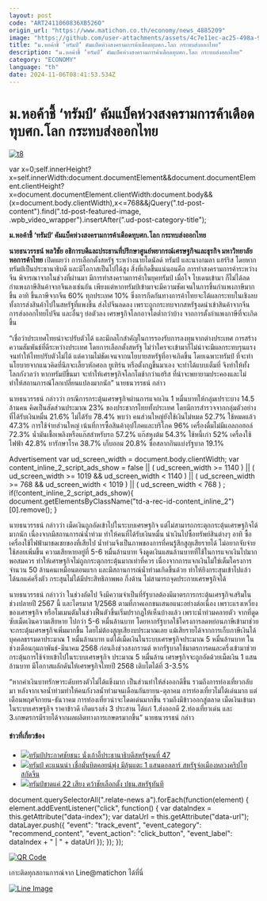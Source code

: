 ```yaml
---
layout: post
code: "ART2411060836XB526O"
origin_url: "https://www.matichon.co.th/economy/news_4885209"
image: "https://github.com/user-attachments/assets/4c7e11ec-ac25-498a-9f2d-da0ccff6d1df"
title: "ม.หอค้าชี้ ‘ทรัมป์’ คัมแบ็คห่วงสงครามการค้าเดือดทุบศก.โลก กระทบส่งออกไทย"
description: "ม.หอค้าชี้ ‘ทรัมป์’ คัมแบ็คห่วงสงครามการค้าเดือดทุบศก.โลก กระทบส่งออกไทย"
category: "ECONOMY"
language: "th"
date: 2024-11-06T08:41:53.534Z
---
```


# ม.หอค้าชี้ ‘ทรัมป์’ คัมแบ็คห่วงสงครามการค้าเดือดทุบศก.โลก กระทบส่งออกไทย

[![](https://www.matichon.co.th/wp-content/uploads/2024/11/t8.jpg "t8")](https://www.matichon.co.th/wp-content/uploads/2024/11/t8.jpg)

var x=0;self.innerHeight?x=self.innerWidth:document.documentElement&&document.documentElement.clientHeight?x=document.documentElement.clientWidth:document.body&&(x=document.body.clientWidth),x<=768&&jQuery(".td-post-content").find(".td-post-featured-image, .wpb\_video\_wrapper").insertAfter(".ud-post-category-title");

**ม.หอค้าชี้ ‘ทรัมป์’ คัมแบ็คห่วงสงครามการค้าเดือดทุบศก.โลก กระทบส่งออกไทย**

**นายธนวรรธน์ พลวิชัย อธิการบดีและประธานที่ปรึกษาศูนย์พยากรณ์เศรษฐกิจและธุรกิจ มหาวิทยาลัยหอการค้าไทย** เปิดเผยว่า การเลือกตั้งสหรัฐ ระหว่างนายโดนัลด์ ทรัมป์ และนางกมลา แฮร์ริส โดยหากทรัมป์เป็นประธานาธิบดี และมีโอกาสเป็นไปได้สูง สิ่งที่เกิดขึ้นแน่นอนคือ การทำสงครามการค้าระหว่างจีน พิจารณาจากในช่วงที่ผ่านมา มีการทำสงครามการค้าในยุคทรัมป์ เมื่อโจ ไบเดนเข้ามา ก็ไม่ได้ลดกำแพงภาษีสินค้าจากจีนลงเช่นกัน เพียงแต่หากทรัมป์เข้ามาจะมีความชัดเจนในการขึ้นกำแพงภาษีมากขึ้น อาทิ ขึ้นภาษีจากจีน 60% ทุกประเทศ 10% ซึ่งการกีดกันทางการค้าไทยจะได้ผลกระทบในเชิงลบ ทั้งการส่งสินค้าไปในสหรัฐที่แพงขึ้น ส่งไปจีนลดลง เพราะถูกกระทบจากสหรัฐงดนำเข้าสินค้าจากจีน การส่งออกไทยไปจีน และอื่นๆ ย่อตัวลง เศรษฐกิจโลกอาจโตต่ำกว่าบ้าง จากการตั้งกำแพงภาษีที่จะเกิดขึ้น

“เชื่อว่าประเทศไทยน่าจะปรับตัวได้ และมีกลไกสำคัญในการรองรับการลงทุนจากต่างประเทศ การสร้างความสัมพันธ์ที่ดีระหว่างประเทศ โดยการเลือกตั้งสหรัฐ ไม่ว่าใครจะเข้ามาก็ไม่น่าจะมีผลกระทบรุนแรงจนทำให้ไทยปรับตัวไม่ได้ แต่ความไม่ชัดเจนจากนโยบายสหรัฐที่อาจเกิดขึ้น โดยเฉพาะทรัมป์ ที่จะทำนโยบายจากแนวคิดที่นึกจะเลี้ยวหักศอก ยูเทิร์น หรือตั้งกฎขึ้นมาเอง จะทำได้แบบเต็มที่ จึงทำให้ทั้งโลกกังวลว่า หากทรัมป์ขึ้นมา จะทำให้เศรษฐกิจโลกโตช้ากว่าแฮริส ที่น่าจะพยายามประคองและไม่ทำให้สถานการณ์โลกเปลี่ยนแปลงมากนัก” นายธนวรรธน์ กล่าว

นายธนวรรธน์ กล่าวว่า กรณีการกระตุ้นเศรษฐกิจผ่านการแจกเงิน 1 หมื่นบาทให้กลุ่มเปราะบาง 14.5 ล้านคน คิดเป็นสัดส่วนประมาณ 23% ของประชากรไทยทั้งประเทศ โดยมีการสำรวจจากกลุ่มตัวอย่างที่ได้รับเงินหมื่น 21.6% ไม่ได้รับ 78.4% พบว่า คนส่วนใหญ่ยังใช้เงินไม่หมด 52.7% ใช้หมดแล้ว 47.3% การใช้จ่ายส่วนใหญ่ เน้นที่การซื้อสินค้าอุปโภคและบริโภค 96% เครื่องดื่มไม่มีแอลกอฮอล์ 72.3% น้ำมันเชื้อเพลิงหรือแก๊สสำหรับรถ 57.2% แก๊สหุงต้ม 54.3% ใช้หนี้เก่า 52% เครื่องใช้ไฟฟ้า 42.8% ยารักษาโรค 38.7% เก็บออม 20.8% ซื้อสลากกินแบ่งรัฐบาล 19.1%

Advertisement var ud\_screen\_width = document.body.clientWidth; var content\_inline\_2\_script\_ads\_show = false || ( ud\_screen\_width >= 1140 ) || ( ud\_screen\_width >= 1019 && ud\_screen\_width < 1140 ) || ( ud\_screen\_width >= 768 && ud\_screen\_width < 1019 ) || ( ud\_screen\_width < 768 ) ; if(!content\_inline\_2\_script\_ads\_show){ document.getElementsByClassName("td-a-rec-id-content\_inline\_2")\[0\].remove(); }

นายธนวรรธน์ กล่าวว่า เม็ดเงินถูกอัดเข้าไปในระบบเศรษฐกิจ แต่ไม่สามารถกระตุกกระตุ้นเศรษฐกิจได้มากนัก เนื่องจากมีสถานการณ์น้ำท่วม ทำให้คนที่ได้รับเงินหมื่น นำเงินไปซื้อทรัพย์สินต่างๆ อาทิ ซื้อเครื่องใช้ไฟฟ้ามาชดเชยของที่เสียไป น้ำท่วมจึงเป็นภาพของการที่คนรู้สึกสูญเสียรายได้ ไม่อยากจับจ่ายใช้สอยเพิ่มขึ้น ความเสียหายอยู่ที่ 5-6 หมื่นล้านบาท จึงดูดเงินแสนล้านบาทที่ใช้ในการแจกเงินไปมากพอสมควร ทำให้เศรษฐกิจไม่ถูกกระตุกกระตุ้นมากเท่าที่ควร เนื่องจากการแจกเงินไม่ใช่เต็มโครงการ จำนวน 50 ล้านคนเหมือนตอนแรก และมีสถานการณ์น้ำท่วมเกิดขึ้นด้วย ทำให้ยิงกระสุนเข้าไปแล้ว ได้นกแค่ครึ่งตัว กระสุนไม่ได้มีประสิทธิภาพพอ กึ่งด้าน ไม่สามารถจุดประกายเศรษฐกิจได้

นายธนวรรธน์ กล่าวว่า ในช่วงถัดไป จึงมีความจำเป็นที่รัฐบาลต้องมีมาตรการกระตุ้นเศรฐกิจเสริมในช่วงปลายปี 2567 นี้ และไตรมาส 1/2568 ตามที่ภาคเอกชนเสนอแนะอย่างต่อเนื่อง เพราะแรงเหวี่ยงของเศรษฐกิจ หรือโมเมนตัมในช่วงฟื้นตัวขึ้นเริ่มปรากฎให้เห็นบ้างแล้ว เพราะน้ำท่วมคลายตัว จากที่ดูดซับเม็ดเงินความเสียหาย ไปกว่า 5-6 หมื่นล้านบาท โดยหากรัฐบาลใช้โครงการลดหย่อนภาษีเข้ามาช่วย จะกระตุ้นเศรษฐกิจเพิ่มมากขึ้น โดยไม่ต้องสูญเสียงบประมาณเลย แม้เสียรายได้จากการเก็บภาษีเงินได้บุคคลธรรมดาประมาณ 1 หมื่นล้านบาท แต่ได้เม็ดเงินในระบบเศรษฐกิจประมาณ 5 หมื่นล้านบาท ในช่วงเดือนกุมภาพันธ์-มีนาคม 2568 ก่อนถึงช่วงสงกรานต์ หากรัฐบาลใช้มาตรการคนละครึ่งเข้ามาช่วยกระตุ้นการใช้จ่ายเข้าไปในระบบเศรษฐกิจ ประมาณ 5 หมื่นล้าน เศรษฐกิจจะถูกอัดด้วยเม็ดเงิน 1 แสนล้านบาท มีโอกาสผลักดันให้เศรษฐกิจไทยปี 2568 เติบโตได้ที่ 3-3.5%

“หากค่าเงินบาทรักษาระดับทรงตัวไม่ได้แข็งมาก เป็นส่วนทำให้ส่งออกดีขึ้น รวมถึงการท่องเที่ยวกลับมา หลังจากเจอน้ำท่วมทำให้คนกังวลน้ำท่วมจนเดือนกันยายน-ตุลาคม การท่องเที่ยวไม่ได้เด่นมาก แต่เดือนพฤศจิกายน-ธันวาคม การท่องเที่ยวน่าจะโดดเด่นมากขึ้น รวมถึงมีข้าวออกสู่ตลาด เม็ดเงินเข้ามาในระบบเศรษฐกิจ ราคาข้าวดี เกิดแรงส่ง 3 ประสาน ได้แก่ 1.ส่งออกดี 2.ท่องเที่ยวเด่น และ 3.เกษตรกรมีรายได้จากผลผลิตทางการเกษตรมากขึ้น” นายธนวรรธน์ กล่าว

#### ข่าวที่เกี่ยวข้อง

*   [![](https://www.matichon.co.th/wp-content/uploads/2024/11/ทรัมป์-เอพี-4-728.jpg)ทรัมป์ประกาศชัยชนะ นั่งเก้าอี้ประธานาธิบดีสหรัฐคนที่ 47](https://www.matichon.co.th/foreign/news_4885021)
*   [![](https://www.matichon.co.th/wp-content/uploads/2024/11/ทรัมปื154.jpg)ทรัมป์ คะแนนนำ เชื่อมั่นบิตคอยน์พุ่ง มีลุ้นแตะ 1 แสนดอลลาร์ สหรัฐจ่อเมืองหลวงคริปโท สกัดจีน](https://www.matichon.co.th/foreign/news_4884947)
*   [![](https://www.matichon.co.th/wp-content/uploads/2024/11/47-1.jpg)ทรัมป์ขาดแค่ 22 เสียง คว้าชัยเลือกตั้ง ปธน.สหรัฐทันที](https://www.matichon.co.th/foreign/news_4884891)

document.querySelectorAll(".relate-news a").forEach(function(element) { element.addEventListener("click", function() { var dataIndex = this.getAttribute("data-index"); var dataUrl = this.getAttribute("data-url"); dataLayer.push({ "event": "track\_event", "event\_category": "recommend\_content", "event\_action": "click\_button", "event\_label": dataIndex + " | " + dataUrl }); }); });

[![QR Code](https://www.matichon.co.th/wp-content/uploads/2023/07/wob1371z.jpg)](https://lin.ee/ht0nDxX)

เกาะติดทุกสถานการณ์จาก Line@matichon ได้ที่นี่

[![Line Image](https://www.matichon.co.th/wp-content/uploads/2023/07/th.png)](https://lin.ee/ht0nDxX)